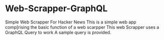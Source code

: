 # Web-Scrapper-GraphQL
Simple Web Scrapper For Hacker News
This is a simple web app comp[rising the basic function of a web scarpper
This web Scrapper uses a GraphQL Query to work
A sample query is provided.
